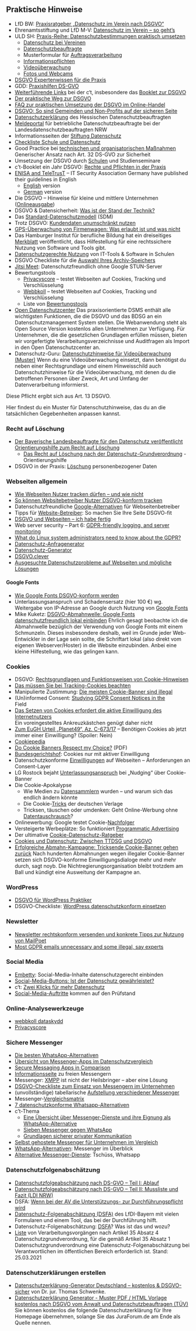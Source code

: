 Praktische Hinweise
-------------------
* LfD BW: [Praxisratgeber „Datenschutz im Verein nach DSGVO“](https://www.baden-wuerttemberg.datenschutz.de/praxisratgeber-datenschutz-im-verein-nach-der-ds-gvo/)
* Ehrenamtsstiftung und LfD M-V: [Datenschutz im Verein – so geht’s](https://www.ehrenamtsstiftung-mv.de/beratung/datenschutz)
* ULD SH: [Praxis-Reihe: Datenschutzbestimmungen praktisch umsetzen](https://www.datenschutzzentrum.de/praxisreihe/)
    * [Datenschutz bei Vereinen](https://www.datenschutzzentrum.de/uploads/praxisreihe/Praxisreihe-1-Vereine.pdf)
    * [Datenschutzbeauftragte](https://www.datenschutzzentrum.de/uploads/praxisreihe/Praxisreihe-2-Datenschutzbeauftragte.pdf)
    * Musterformular für [Auftragsverarbeitung](https://www.datenschutzzentrum.de/uploads/praxisreihe/Praxisreihe-3-ADV.pdf)
    * [Informationspflichten](https://www.datenschutzzentrum.de/uploads/praxisreihe/Praxisreihe-4-Informationspflichten.pdf)
    * [Videoüberwachung](https://www.datenschutzzentrum.de/uploads/praxisreihe/Praxisreihe-5-Videoueberwachung.pdf)
    * [Fotos und Webcams](https://www.datenschutzzentrum.de/uploads/praxisreihe/Praxisreihe-6-Fotos-und-Webcams.pdf)
* [DSGVO Expertenwissen für die Praxis](https://dsgvo.expert/)
* GDD: [Praxishilfen DS-GVO](https://www.gdd.de/gdd-arbeitshilfen/praxishilfen-ds-gvo/praxishilfen-ds-gvo)
* [Weiterführende Links](https://www.heise.de/ct/ausgabe/2018-11-Die-Umsetzung-der-DSGVO-Vorgaben-laeuft-nicht-rund-4039713.html?wt_mc=print.ct.2018.11.76#zsdb-article-links) bei der c‘t, insbesondere das [Booklet zur DSGVO](ftp://ftp.heise.de/pub/ct/listings/1811-076.pdf)
* [Der praktische Weg zur DSGVO](https://lutz.donnerhacke.de/Blog/Der-praktische-Weg-zur-DSGVO)
* [FAQ zur praktischen Umsetzung der DSGVO im Online-Handel](https://www.it-recht-kanzlei.de/faq-datenschutz-grundverordnung.html)
* [DSGVO: So sind Gemeinden und Non-Profits auf der sicheren Seite](http://kirchen-kommunikation.de/dsgvo-gemeinde-kirche-non-profit/)
* [Datenschutzerklärung](https://datenschutz.hessen.de/datenschutzerkl%C3%A4rung) des Hessischen Datenschutzbeauftragten
* [Meldeportal](https://www.ldi.nrw.de/mainmenu_Aktuelles/Inhalt/Datenschutzbeauftragte---Meldeportal-fuer-Kontaktdaten/Datenschutzbeauftragte---Meldeportal-fuer-Kontaktdaten.html) für betriebliche Datenschutzbeauftragte bei der Landesdatenschutzbeauftragten NRW
* Informationsseiten der [Stiftung Datenschutz](https://www.stiftungdatenschutz.org/dsgvo-info/)
* [Checkliste Schule und Datenschutz](https://datenschutz-schule.info/service-downloads/checklisten/)
* Good Practice bei [technischen und organisatorischen Maßnahmen](https://www.lda.bayern.de/media/checkliste/baylda_checkliste_tom.pdf) Generischer Ansatz nach Art. 32 DS-GVO zur Sicherheit
* Umsetzung der DSGVO durch [Schulen](https://www.landesschulbehoerde-niedersachsen.de/themen/schulorganisation/datenschutz/dsgvo) und Studienseminare
* c’t-Booklet ein Jahr DSGVO: [Rechte und Pflichten in der Praxis](https://cdnpcf.heise.de/dsgvo19.pdf)
* [ENISA and TeleTrusT](https://www.enisa.europa.eu/news/enisa-news/what-is-state-of-the-art-in-it-security) – IT Security Association Germany have published their guidelines in English
    * [English](https://www.teletrust.de/en/publikationen/broschueren/state-of-the-art-in-it-security/) version
    * [German](https://www.teletrust.de/publikationen/broschueren/stand-der-technik/) version
* Die DSGVO – Hinweise für kleine und mittlere Unternehmen ([Onlineausgabe](https://www.awv-net.de/fachergebnisse/schriftenverzeichnis/rechtsaspekte-der-it/die-dsgvo-hinweise-fuer-kleine-und-mittlere-unternehmen-onlineausgabe.html))
* DSGVO & Datensicherheit: [Was ist der Stand der Technik?](https://www.datenschutz-praxis.de/fachartikel/stand-der-technik/)
* Das [Standard-Datenschutzmodell](https://www.datenschutzzentrum.de/sdm/) (SDM)
* Trotz DSGVO: [Kundendaten unumschränkt nutzen](https://www.heise.de/brandworlds/cloud-innovationen/top-news/trotz-dsgvo-kundendaten-unumschraenkt-nutzen/?source=bwt)
* [GPS-Überwachung von Firmenwagen: Was erlaubt ist und was nicht](https://www.heise.de/hintergrund/GPS-Ueberwachung-von-Firmenwagen-Was-erlaubt-ist-und-was-nicht-4580953.html)
* Das Hamburger Institut für berufliche Bildung hat ein dreiseitiges [Merkblatt](https://www.adorgasolutions.de/datenschutz-an-schulen-einsatz-von-software-und-it-tools/) veröffentlicht, dass Hilfestellung für eine rechtssichere Nutzung von Software und Tools gibt.
* [Datenschutzgerechte Nutzung](https://www.datenschutzbeauftragter-info.de/datenschutzgerechte-nutzung-von-it-tools-software-in-schulen/) von IT-Tools & Software in Schulen
* DSGVO Checkliste für die [Auswahl Ihres Archiv-Speichers](https://iternity.com/files/assets/03_Downloads-PDFs/DE/Whitepapers/DSGVO-Checkliste_Auswahl-Archiv-Speicher.pdf)
* [Jitsi Meet](https://www.kuketz-blog.de/jitsi-meet-datenschutzfreundlich-ohne-google-stun-server/): Datenschutzfreundlich ohne Google STUN-Server
* Bewertungstools
    * [Privacyscore](https://privacyscore.org) – testet Webseiten auf Cookies, Tracking und Verschlüsselung
    * [Webbkoll](https://webbkoll.dataskydd.net/) – testet Webseiten auf Cookies, Tracking und Verschlüsselung
    * Liste von [Bewertungstools](https://www.kuketz-blog.de/empfehlungsecke/#online-bewertungstools)
* [Open Datenschutzcenter](https://open-datenschutzcenter.de/) Das praxisorientierte DSMS enthält alle wichtigsten Funktionen, die die DSGVO und das BDSG an ein Datenschutzmanagement System stellen. Die Webanwendung steht als Open Source Version kostenlos allen Unternehmen zur Verfügung. Für Unternehmen, die die gesetzlichen Grundlagen erfüllen müssen, bieten wir vorgefertigte Verarbeitungsverzeichnisse und Auditfragen als Import in den Open Datenschutzcenter an.
* Datenschutz-Guru: [Datenschutzhinweise für Videoüberwachung (Muster)](https://www.datenschutz-guru.de/datenschutzhinweise-videoueberwachung-muster/) Wenn du eine Videoüberwachung einsetzt, dann benötigst du neben einer Rechtsgrundlage und einem Hinweisschild auch Datenschutzhinweise für die Videoüberwachung, mit denen du die betroffenen Personen über Zweck, Art und Umfang der Datenverarbeitung informierst.

Diese Pflicht ergibt sich aus Art. 13 DSGVO.

Hier findest du ein Muster für Datenschutzhinweise, das du an die tatsächlichen Gegebenheiten anpassen kannst.

### Recht auf Löschung
* [Der Bayerische Landesbeauftragte für den Datenschutz veröffentlicht Orientierungshilfe zum Recht auf Löschung](https://www.datenschutz-bayern.de/presse/20220620_Recht_auf_Loeschung.html)
    * [Das Recht auf Löschung nach der Datenschutz-Grundverordnung](https://www.datenschutz-bayern.de/datenschutzreform2018/OH_Loeschung.pdf) - Orientierungshilfe
* DSGVO in der Praxis: [Löschung](https://www.heise.de/ratgeber/DSGVO-in-der-Praxis-Loeschung-personenbezogener-Daten-4932034.html) personenbezogener Daten

### Webseiten allgemein
* [Wie Webseiten Nutzer tracken dürfen – und wie nicht](https://www.golem.de/news/orientierungshilfe-wie-webseiten-nutzer-tracken-duerfen-und-wie-nicht-1904-140588.html)
* [So können Websitebetreiber Nutzer DSGVO-konform tracken](https://www.golem.de/news/datenschutz-faq-nutzer-dsgvo-konform-tracken-1904-140951.html)
* Datenschutzfreundliche [Google-Alternativen](https://www.kuketz-blog.de/empfehlungsecke/#google-alternativen) für Webseitenbetreiber
* Tipps für [Website-Betreiber](http://www.spiegel.de/netzwelt/web/datenschutz-grundverordnung-so-machen-sie-ihre-website-dsgvo-fit-a-1251005.html): So machen Sie Ihre Seite DSGVO-fit
* [DSGVO und Webseiten – ich habe fertig](https://stefanwill.info/dsgvo-und-webseiten-ich-habe-fertig)
* Web server security – Part 6: [GDPR-friendly logging, and server monitoring](https://infosec-handbook.eu/blog/wss6-logging-monitoring/)
* [What do Linux system administrators need to know about the GDPR?](https://resources.infosecinstitute.com/what-do-linux-system-administrators-need-to-know-about-the-gdpr/)
* [Datenschutz-Anfragenerator](https://www.privacy-blog.org/dsgenerator/)
* [Datenschutz-Generator](https://datenschutz-generator.de/)
* [DSGVO.clever](https://www.baden-wuerttemberg.datenschutz.de/ds-gvo.clever/)
* [Ausgesuchte Datenschutzprobleme auf Webseiten und mögliche Lösungen](https://dr-dsgvo.de/ausgesuchte-datenschutzprobleme-auf-webseiten-und-moegliche-loesungen/)
#### Google Fonts
* [Wie Google Fonts DSGVO-konform werden](https://www.datenschutzbeauftragter-info.de/wie-google-fonts-dsgvo-konform-werden/)
* Unterlassungsanspruch und Schadensersatz (hier 100 €) wg. Weitergabe von IP-Adresse an Google durch Nutzung von [Google Fonts](https://rewis.io/urteile/urteil/lhm-20-01-2022-3-o-1749320/)
* Mike Kuketz: [DSGVO-Abmahnwelle: Google Fonts datenschutzfreundlich lokal einbinden](https://www.kuketz-blog.de/dsgvo-abmahnwelle-google-fonts-datenschutzfreundlich-lokal-einbinden/) Ehrlich gesagt beobachte ich die Abmahnwelle bezüglich der Verwendung von Google Fonts mit einem Schmunzeln. Dieses insbesondere deshalb, weil im Grunde jeder Web-Entwickler in der Lage sein sollte, die Schriftart lokal (also direkt vom eigenen Webserver/Hoster) in die Website einzubinden. Anbei eine kleine Hilfestellung, wie das gelingen kann.
### Cookies
* DSGVO: [Rechtsgrundlagen und Funktionsweisen von Cookie-Hinweisen](https://www.heise.de/newsticker/meldung/DSGVO-Rechtsgrundlagen-und-Funktionsweisen-von-Cookie-Hinweisen-4430026.html)
* [Das müssen Sie bei Tracking-Cookies beachten](https://www.heise.de/hintergrund/Das-muessen-Sie-bei-Tracking-Cookies-beachten-4415648.html)
* Manipulierte Zustimmung: [Die meisten Cookie-Banner sind illegal](https://www.golem.de/news/manipulierte-zustimmung-die-meisten-cookie-banner-sind-illegal-1909-143773.html)
* (Un)informed Consent: [Studying GDPR Consent Notices in the](https://www.syssec.ruhr-uni-bochum.de/media/emma/veroeffentlichungen/2019/09/05/uninformed-consent_Yl7FPEh.pdf)  
    Field
* [Das Setzen von Cookies erfordert die aktive Einwilligung des Internetnutzers](https://curia.europa.eu/jcms/upload/docs/application/pdf/2019-10/cp190125de.pdf)  
    Ein voreingestelltes Ankreuzkästchen genügt daher nicht
* [Zum EuGH Urteil „Planet49“, Az. C-673/17](https://diercks-digital-recht.de/2019/10/zum-eugh-urteil-planet49-az-c-673-17-benoetigen-cookies-ab-jetzt-immer-einer-einwilligung-spoiler-nein/) – Benötigen Cookies ab jetzt immer einer Einwilligung? (Spoiler: Nein)
* [Cookiepedia](https://cookiepedia.co.uk/)
* [Do Cookie Banners Respect my Choice?](https://arxiv.org/pdf/1911.09964.pdf) (PDF)
* [Bundesgerichtshof](https://www.heise.de/news/Bundesgerichtshof-Cookies-nur-mit-aktiver-Einwilligung-4767977.html): Cookies nur mit aktiver Einwilligung
* Datenschutzkonforme [Einwilligungen](https://lfd.niedersachsen.de/startseite/themen/internet/datenschutzkonforme-einwilligungen-auf-webseiten-anforderungen-an-consent-layer-194906.html) auf Webseiten – Anforderungen an Consent-Layer
* LG Rostock bejaht [Unterlassungsanspruch](https://www.hiddemann.de/allgemein/lg-rostock-bejaht-unterlassungsanspruch-bei-nudging-ueber-cookie-banner/) bei „Nudging“ über Cookie-Banner
* Die Cookie-Apokalypse
    * Wie Medien zu [Datensammlern](https://uebermedien.de/52026/wie-medien-zu-datensammlern-wurden-und-warum-sich-das-endlich-aendern-koennte/) wurden – und warum sich das endlich ändern könnte
    * Die Cookie-[Tricks](https://uebermedien.de/52483/die-cookie-tricks-der-deutschen-verlage/) der deutschen Verlage
    * Tricksen, täuschen oder umdenken: Geht Online-Werbung ohne [Datentauschrausch](https://uebermedien.de/52031/tricksen-taeuschen-oder-umdenken-geht-online-werbung-ohne-datentauschrausch/)?
* Onlinewerbung: Google testet Cookie-[Nachfolger](https://www.heise.de/news/Onlinewerbung-Google-testet-Cookie-Nachfolger-5036020.html)
* Versteigerte Werbeplätze: So funktioniert [Programmatic Advertising](https://www.heise.de/ct/artikel/Versteigerte-Werbeplaetze-So-funktioniert-Programmatic-Advertising-4203227.html)
* Der ultimative [Cookie-Datenschutz-Ratgeber](https://datenschutz-generator.de/cookies-datenschutz-ratgeber/)
* [Cookies und Datenschutz: Zwischen TTDSG und DSGVO](https://www.dr-datenschutz.de/cookies-und-datenschutz-zwischen-ttdsg-und-dsgvo/)
* [Erfolgreiche Abmahn-Kampagne: Tricksende Cookie-Banner gehen zurück](https://netzpolitik.org/2022/erfolgreiche-abmahn-kampagne-tricksende-cookie-banner-gehen-zurueck/) Nach hunderten Abmahnungen wegen illegaler Cookie-Banner setzen sich DSGVO-konforme Einwilligungsdialoge mehr und mehr durch, sagt noyb. Die Nichtregierungsorganisation bleibt trotzdem am Ball und kündigt eine Ausweitung der Kampagne an.
### WordPress
* [DSGVO für WordPress Praktiker](https://www.storemotion.de/2018/05/11/dsgvo-fuer-wordpress-praktiker/)
* DSGVO-Checkliste: [WordPress datenschutzkonform einsetzen](https://www.heise.de/ix/meldung/DSGVO-Checkliste-WordPress-datenschutzkonform-einsetzen-4138135.html)
### Newsletter
* [Newsletter rechtskonform versenden und konkrete Tipps zur Nutzung von MailPoet](https://www.datenschutz-notizen.de/newsletter-rechtskonform-versenden-und-konkrete-tipps-zur-nutzung-von-mailpoet-1518698/)
* [Most GDPR emails unnecessary and some illegal, say experts](https://www.theguardian.com/technology/2018/may/21/gdpr-emails-mostly-unnecessary-and-in-some-cases-illegal-say-experts)
### Social Media
* [Embetty](https://www.heise.de/newsticker/meldung/Embetty-Social-Media-Inhalte-datenschutzgerecht-einbinden-4060362.html): Social-Media-Inhalte datenschutzgerecht einbinden
* [Social-Media-Buttons: Ist der Datenschutz gewährleistet?](https://www.datenschutz.org/social-media-buttons/)
* c‘t: [Zwei Klicks für mehr Datenschutz](https://www.heise.de/ct/artikel/2-Klicks-fuer-mehr-Datenschutz-1333879.html)
* [Social-Media-Auftritte](https://www.golem.de/news/bye-bye-twitter-und-facebook-social-media-auftritte-kommen-auf-den-pruefstand-2001-145801.html) kommen auf den Prüfstand
### Online-Analysewerkzeuge
* [webbkoll dataskydd](https://webbkoll.dataskydd.net/en)
* [Privacyscore](https://privacyscore.org)
### Sichere Messenger
* [Die besten WhatsApp-Alternativen](https://www.lead-digital.de/die-besten-whatsapp-alternativen/)
* [Übersicht von Messenger-Apps im Datenschutzvergleich](https://www.datenschutzbeauftragter-info.de/uebersicht-von-messenger-apps-im-datenschutzvergleich/)
* [Secure Messaging Apps in Comparison](https://www.securemessagingapps.com/)
* [Informationsseite](https://www.freie-messenger.de/) zu freien Messengern
* Messenger: [XMPP](https://www.kuketz-blog.de/messenger-xmpp-ist-nicht-der-heilsbringer-aber-eine-loesung/) ist nicht der Heilsbringer – aber eine Lösung
* [DSGVO-Checkliste zum Einsatz von Messengern im Unternehmen](https://www.datenschutzbeauftragter-info.de/dsgvo-checkliste-zum-einsatz-von-messengern-im-unternehmen/)
* (unvollständige) tabellarische [Aufstellung verschiedener Messenger](https://www.cryptoparty.in/cryptopartykbn/messenger)
* Messenger-[Vergleichsmatrix](https://www.picflash.org/viewer.php?img=p9NCOGXNV05TY.png)
* [7 datenschutzkonforme Whatsapp-Alternativen](https://www.impulse.de/it-technik/dsgvo-konforme-messenger-dienste/7307638.html)
* c’t-Thema
    * [Eine Übersicht über Messenger-Dienste und ihre Eignung als WhatsApp-Alternative](https://www.heise.de/select/ct/2019/11/1558692220871243)
    * [Sieben Messenger gegen WhatsApp](https://www.heise.de/select/ct/2019/11/1558438610171788)
    * [Grundlagen sicherer privater Kommunikation](https://www.heise.de/select/ct/2019/11/1558438564072031)
* [Selbst gehostete Messenger für Unternehmen im Vergleich](https://www.heise.de/hintergrund/Selbst-gehostete-Messenger-fuer-Unternehmen-im-Vergleich-4616157.html)
* [WhatsApp-Alternativen](https://www.verbraucherzentrale.de/wissen/digitale-welt/datenschutz/whatsappalternativen-messenger-im-ueberblick-13055): Messenger im Überblick
* [Alternative Messenger-Dienste](https://taz.de/Alternative-Messenger-Dienste/!5743214/): Tschüss, Whatsapp
### Datenschutzfolgenabschätzung
* [Datenschutzfolgeabschätzung nach DS-GVO – Teil I: Ablauf](https://kremer-rechtsanwaelte.de/2018/08/06/ldi-veroeffentlicht-listen-fuer-dsfa-nach-art-35-ds-gvo/)
* [Datenschutzfolgeabschätzung nach DS-GVO – Teil II: Mussliste und Fazit (LDI NRW)](https://kremer-rechtsanwaelte.de/2018/08/13/einfuehrung-datenschutzfolgeabschaetzung-nach-ds-gvo-teil-ii-mussliste-und-fazit-ldi-nrw/)
* DSFA: [Wenn bei der AV die Unterstützungs- zur Durchführungspflicht wird](https://www.datenschutzbeauftragter-info.de/dsfa-wenn-bei-der-av-die-unterstuetzungs-zur-durchfuehrungspflicht-wird/)
* [Datenschutz-Folgenabschätzung (DSFA)](https://www.datenschutz-bayern.de/dsfa/) des LfDI-Bayern mit vielen Formularen und einem Tool, das bei der Durchführung hilft.
* Datenschutz-Folgenabschätzung: [DSFA](https://www.adorgasolutions.de/datenschutz-folgenabschaetzung/)? Was ist das und wozu?
* [Liste](https://www.datenschutz.bremen.de/sixcms/media.php/13/Liste%20von%20Verarbeitungsvorg%E4ngen%20nach%20Artikel%2035.pdf) von Verarbeitungsvorgängen nach Artikel 35 Absatz 4 Datenschutzgrundverordnung, für die gemäß Artikel 35 Absatz 1 Datenschutzgrundverordnung eine Datenschutz-Folgenabschätzung bei Verantwortlichen im öffentlichen Bereich erforderlich ist. Stand: 25.03.2021
### Datenschutzerklärungen erstellen
* [Datenschutzerklärung-Generator  Deutschland – kostenlos & DSGVO-sicher](https://datenschutz-generator.de/) von Dr. jur. Thomas Schwenke.
* [Datenschutzerklärung Generator - Muster PDF / HTML Vorlage kostenlos nach DSGVO vom Anwalt und Datenschutzbeauftragen (TÜV)](https://www.juraforum.de/datenschutzerklaerung-muster/) Sie können kostenlos die folgende Datenschutzerklärung für Ihre Homepage übernehmen, solange Sie das JuraForum.de am Ende als Quelle nennen.
